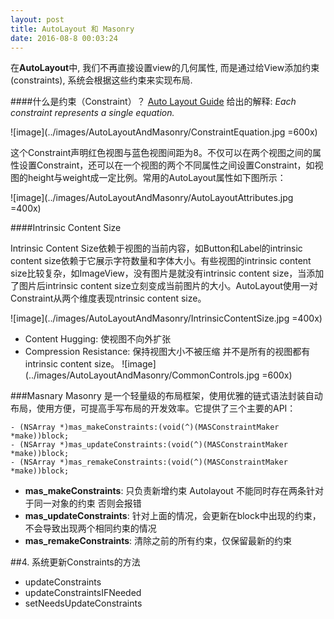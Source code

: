 ```yaml
---
layout: post
title: AutoLayout 和 Masonry
date: 2016-08-8 00:03:24
---
```



在**AutoLayout**中, 我们不再直接设置view的几何属性, 而是通过给View添加约束(constraints), 系统会根据这些约束来实现布局.

####什么是约束（Constraint）？
[Auto Layout Guide](https://developer.apple.com/library/prerelease/content/documentation/UserExperience/Conceptual/AutolayoutPG/AnatomyofaConstraint.html#//apple_ref/doc/uid/TP40010853-CH9-SW1) 给出的解释: *Each constraint represents a single equation.*

![image](../images/AutoLayoutAndMasonry/ConstraintEquation.jpg =600x)

这个Constraint声明红色视图与蓝色视图间距为8。不仅可以在两个视图之间的属性设置Constraint，还可以在一个视图的两个不同属性之间设置Constraint，如视图的height与weight成一定比例。常用的AutoLayout属性如下图所示：

![image](../images/AutoLayoutAndMasonry/AutoLayoutAttributes.jpg =400x)

####Intrinsic Content Size

Intrinsic Content Size依赖于视图的当前内容，如Button和Label的intrinsic content size依赖于它展示字符数量和字体大小。有些视图的intrinsic content size比较复杂，如ImageView，没有图片是就没有intrinsic content size，当添加了图片后intrinsic content size立刻变成当前图片的大小。AutoLayout使用一对Constraint从两个维度表现ntrinsic content size。

![image](../images/AutoLayoutAndMasonry/IntrinsicContentSize.jpg =400x)

* Content Hugging: 使视图不向外扩张
* Compression Resistance: 保持视图大小不被压缩
并不是所有的视图都有 intrinsic content size。
![image](../images/AutoLayoutAndMasonry/CommonControls.jpg =600x)


###Masnary
Masonry 是一个轻量级的布局框架，使用优雅的链式语法封装自动布局，使用方便，可提高手写布局的开发效率。它提供了三个主要的API：

	- (NSArray *)mas_makeConstraints:(void(^)(MASConstraintMaker *make))block;
	- (NSArray *)mas_updateConstraints:(void(^)(MASConstraintMaker *make))block;
	- (NSArray *)mas_remakeConstraints:(void(^)(MASConstraintMaker *make))block;

* **mas_makeConstraints**: 只负责新增约束 Autolayout 不能同时存在两条针对于同一对象的约束 否则会报错
* **mas_updateConstraints**: 针对上面的情况，会更新在block中出现的约束，不会导致出现两个相同约束的情况
* **mas_remakeConstraints**: 清除之前的所有约束，仅保留最新的约束


##4. 系统更新Constraints的方法

* updateConstraints
* updateConstraintsIFNeeded
* setNeedsUpdateConstraints

